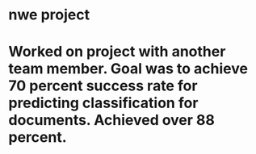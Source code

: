 # nwe project
# Worked on project with another team member. Goal was to achieve 70 percent success rate for predicting classification for documents. Achieved over 88 percent. 
